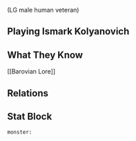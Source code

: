(LG male human veteran)
## Playing Ismark Kolyanovich
## What They Know
[[Barovian Lore]]
## Relations
## Stat Block

```statblock
monster:
```
